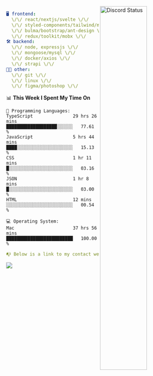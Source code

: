 
<a href="https://discord.com/users/279302975371870218" target="_blank">
    <img width="50%" align="right" alt="Discord Status" src="https://lanyard.cnrad.dev/api/279302975371870218?bg=161B22&borderRadius=5px%205px%200%200&hideTimestamp=true&idleMessage=Just%20chillin%27%20at%20the%20moment&animated=true">
</a>

```yaml
🖥️ frontend: 
  \/\/ react/nextjs/svelte \/\/
  \/\/ styled-components/tailwind/mui/
  \/\/ bulma/bootstrap/ant-design \/\/
  \/\/ redux/toolkit/mobx \/\/
🛠 backend: 
  \/\/ node, expressjs \/\/
  \/\/ mongoose/mysql \/\/
  \/\/ docker/axios \/\/
  \/\/ strapi \/\/
👨‍💻 other: 
  \/\/ git \/\/ 
  \/\/ linux \/\/
  \/\/ figma/photoshop \/\/
```
<!--START_SECTION:waka-->
📊 **This Week I Spent My Time On** 

```text
💬 Programming Languages: 
TypeScript               29 hrs 26 mins      ███████████████████░░░░░░   77.61 % 
JavaScript               5 hrs 44 mins       ████░░░░░░░░░░░░░░░░░░░░░   15.13 % 
CSS                      1 hr 11 mins        █░░░░░░░░░░░░░░░░░░░░░░░░   03.16 % 
JSON                     1 hr 8 mins         █░░░░░░░░░░░░░░░░░░░░░░░░   03.00 % 
HTML                     12 mins             ░░░░░░░░░░░░░░░░░░░░░░░░░   00.54 % 

💻 Operating System: 
Mac                      37 hrs 56 mins      █████████████████████████   100.00 % 
```


<!--END_SECTION:waka-->
```yaml
📭 Below is a link to my contact website 
```
<a href="https://mxns.xyz" target="_black"> <img src="https://img.shields.io/badge/website-161B22?style=for-the-badge&logo=About.me&logoColor=white"></img> <a/>
